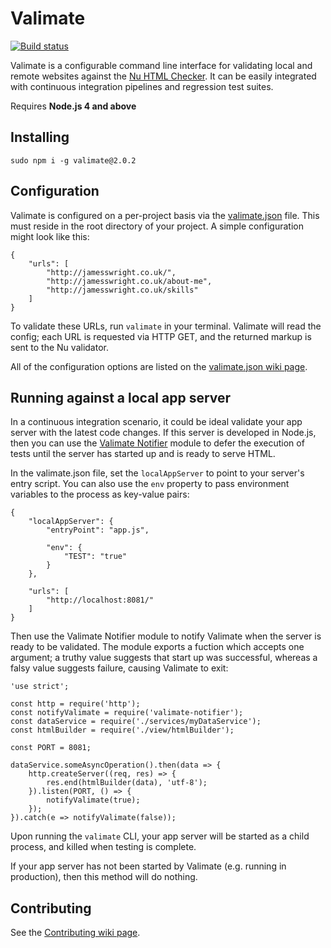 # Valimate

[![Build status](https://api.travis-ci.org/jamesseanwright/valimate.svg)](https://travis-ci.org/jamesseanwright/valimate)

Valimate is a configurable command line interface for validating local and remote websites against the [Nu HTML Checker](https://github.com/validator/validator). It can be easily integrated with continuous integration pipelines and regression test suites.

Requires **Node.js 4 and above**


## Installing

```
sudo npm i -g valimate@2.0.2
```


## Configuration

Valimate is configured on a per-project basis via the [valimate.json](https://github.com/jamesseanwright/valimate/wiki/valimate.json) file. This must reside in the root directory of your project. A simple configuration might look like this:

```
{
	"urls": [
		"http://jamesswright.co.uk/",
		"http://jamesswright.co.uk/about-me",
		"http://jamesswright.co.uk/skills"
	]
}
```

To validate these URLs, run `valimate` in your terminal. Valimate will read the config; each URL is requested via HTTP GET, and the returned markup is sent to the Nu validator.

All of the configuration options are listed on the [valimate.json wiki page](https://github.com/jamesseanwright/valimate/wiki/valimate.json).


## Running against a local app server

In a continuous integration scenario, it could be ideal validate your app server with the latest code changes. If this server is developed in Node.js, then you can use the [Valimate Notifier](https://github.com/jamesseanwright/valimate-notifier) module to defer the execution of tests until the server has started up and is ready to serve HTML.

In the valimate.json file, set the `localAppServer` to point to your server's entry script. You can also use the `env` property to pass environment variables to the process as key-value pairs:

```
{
	"localAppServer": {
		"entryPoint": "app.js",

		"env": {
			"TEST": "true"
		}
	},

	"urls": [
		"http://localhost:8081/"
	]
}
```

Then use the Valimate Notifier module to notify Valimate when the server is ready to be validated. The module exports a fuction which accepts one argument; a truthy value suggests that start up was successful, whereas a falsy value suggests failure, causing Valimate to exit:

```
'use strict';

const http = require('http');
const notifyValimate = require('valimate-notifier');
const dataService = require('./services/myDataService');
const htmlBuilder = require('./view/htmlBuilder');

const PORT = 8081;

dataService.someAsyncOperation().then(data => {
	http.createServer((req, res) => {
		res.end(htmlBuilder(data), 'utf-8');
	}).listen(PORT, () => {
		notifyValimate(true);
	});
}).catch(e => notifyValimate(false));

```

Upon running the `valimate` CLI, your app server will be started as a child process, and killed when testing is complete.

If your app server has not been started by Valimate (e.g. running in production), then this method will do nothing.


## Contributing

See the [Contributing wiki page](https://github.com/jamesseanwright/valimate/wiki/contributing).
